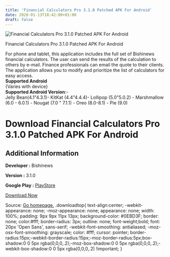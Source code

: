 ```yaml
---
title: 'Financial Calculators Pro 3.1.0 Patched APK For Android'
date: 2020-01-13T18:42:00+01:00
draft: false
---
```


![Financial Calculators Pro 3.1.0 Patched APK For Android](https://i2.wp.com/apkhome.net/wp-content/uploads/2020/01/Financial-Calculators-Pro-3.1.0-Patched.png "Financial Calculators Pro 3.1.0 Patched APK For Android")

  

Financial Calculators Pro 3.1.0 Patched APK For Android

For phone and tablet, this application includes the full set of Bishinews financial calculators. The user can send the results of the calculation to others by e-mail. Finance professionals can email the quote to their clients.  
The application allows you to modify and prioritize the list of calculators for easy access.  
**Supported Android**  
{Varies with device}  
**Supported Android Version**:-  
Jelly Bean(4.1"4.3.1)- KitKat (4.4"4.4.4)- Lollipop (5.0"5.0.2) - Marshmallow (6.0 - 6.0.1) - Nougat (7.0 " 7.1.1) - Oreo (8.0-8.1) - Pie (9.0)

Download Financial Calculators Pro 3.1.0 Patched APK For Android
================================================================

Additional Information
----------------------

**Developer :** Bishinews

**Version :** 3.1.0

**Google Play :** [PlayStore](https://play.google.com/store/apps/details?id=com.financial.calculator.pro)

  

[Download Now](https://store4app.co/post/financial-calculators-pro-3-1-0-patched-apk-for-android_1578937310)

  
Source: [Go homepage.](https://store4app.co/post/financial-calculators-pro-3-1-0-patched-apk-for-android_1578937310) .downloadtop{ text-align:center; -webkit-appearance: none; -moz-appearance: none; appearance: none; width: 100%; padding: 9px 9px 11px 13px; background-color: #0EBD3F; border: none; color:#fff; border-radius: 3px; outline: none; font-weight;bold; font: 20px 'Open Sans', sans-serif; -webkit-font-smoothing: antialiased; -moz-osx-font-smoothing: grayscale; color: #fff; cursor: pointer; border-radius:15px;-webkit-border-radius:15px;-moz-border-radius:5px;box-shadow:0 0 5px rgba(0,0,0,.2);-moz-box-shadow:0 0 5px rgba(0,0,0,.2);-webkit-box-shadow:0 0 5px rgba(0,0,0,.2) !important; }